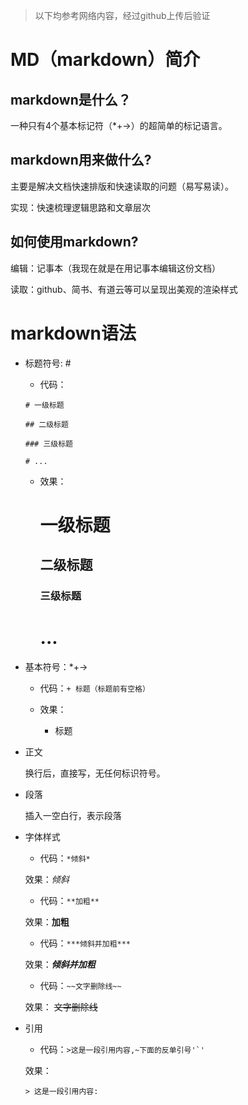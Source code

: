 >
>以下均参考网络内容，经过github上传后验证
>


# MD（markdown）简介
## markdown是什么？
一种只有4个基本标记符（*+->）的超简单的标记语言。

## markdown用来做什么?
主要是解决文档快速排版和快速读取的问题（易写易读）。

实现：快速梳理逻辑思路和文章层次

## 如何使用markdown?
编辑：记事本（我现在就是在用记事本编辑这份文档）

读取：github、简书、有道云等可以呈现出美观的渲染样式

# markdown语法
+ 标题符号: #

	+ 代码：


	```
	# 一级标题

	## 二级标题

	### 三级标题

	# ...

	```


	+ 效果：

	
	   # 一级标题

	   ## 二级标题

	   ### 三级标题

	   # ...


+ 基本符号：*+->

	- 代码：`+ 标题（标题前有空格）`

	- 效果：

		+ 标题

+ 正文

	换行后，直接写，无任何标识符号。


+ 段落

	插入一空白行，表示段落

+ 字体样式

	- 代码：`*倾斜*`

	 效果：*倾斜*


	- 代码：`**加粗**`

	 效果：**加粗**


	- 代码：`***倾斜并加粗***`

	 效果：***倾斜并加粗***

	- 代码：`~~文字删除线~~`

	 效果： ~~文字删除线~~

+ 引用

	- 代码：``>这是一段引用内容,~下面的反单引号'`'``

	 效果：
		
	  > 这是一段引用内容: 


